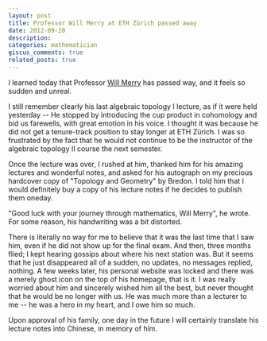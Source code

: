 ```yaml
---
layout: post
title: Professor Will Merry at ETH Zürich passed away
date: 2012-09-20
description: 
categories: mathematician
giscus_comments: true
related_posts: true
---
```


I learned today that Professor [Will Merry](https://www2.math.ethz.ch/will-merry/index.html) has passed way, and it feels so sudden and unreal. 

I still remember clearly his last algebraic topology Ⅰ lecture, as if it were held yesterday -- He stopped by introducing the cup product in cohomology and bid us farewells, with great emotion in his voice. I thought it was because he did not get a tenure-track position to stay longer at ETH Zürich. I was so frustrated by the fact that he would not continue to be the instructor of the algebraic topology Ⅱ course the next semester. 

Once the lecture was over, I rushed at him, thanked him for his amazing lectures and wonderful notes, and asked for his autograph on my precious hardcover copy of "Topology and Geometry" by Bredon. I told him that I would definitely buy a copy of his lecture notes if he decides to publish them oneday.

"Good luck with your journey through mathematics, Will Merry", he wrote. For some reason, his handwriting was a bit distorted.

There is literally no way for me to believe that it was the last time that I saw him, even if he did not show up for the final exam. And then, three months flied; I kept hearing gossips about where his next station was. But it seems that he just disappeared all of a sudden, no updates, no messages replied, nothing. A few weeks later, his personal website  was locked and there was a merely ghost icon on the top of his homepage, that is it. I was really worried about him and sincerely wished him all the best, but never thought that he would be no longer with us. He was much more than a lecturer to me -- he was a hero in my heart, and I owe him so much. 

Upon approval of his family, one day in the future I will certainly translate his lecture notes into Chinese, in memory of him. 